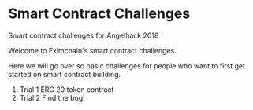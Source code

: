 # Smart Contract Challenges
Smart contract challenges for Angelhack 2018

Welcome to Eximchain's smart contract challenges.

Here we will go over so basic challenges for people who want to first get started on smart contract building.

  1. Trial 1 ERC 20 token contract
  2. Trial 2 Find the bug!
